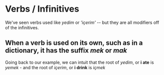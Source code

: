 # Verbs / Infinitives

We've seen verbs used like *yedim* or *'içerim'* -- but they are all modifiers off of the infinitives. 

## When a verb is used on its own, such as in a dictionary, it has the suffix *mek* or *mak*

Going back to our example, we can intuit that the root of *yedim*, or **i  ate** is *yemek* - and the root of *içerim*, or **i drink** is *içmek*